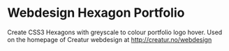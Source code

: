 Webdesign Hexagon Portfolio
===========================

Create CSS3 Hexagons with greyscale to colour portfolio logo hover. Used on the homepage of Creatur webdesign at http://creatur.no/webdesign
